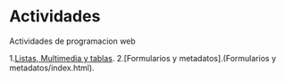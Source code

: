 # Actividades
Actividades de programacion web 

1.[Listas, Multimedia y tablas](/ejercicio-listas-multimedia-tablas/index.html).
2.[Formularios y metadatos].(Formularios y metadatos/index.html).
